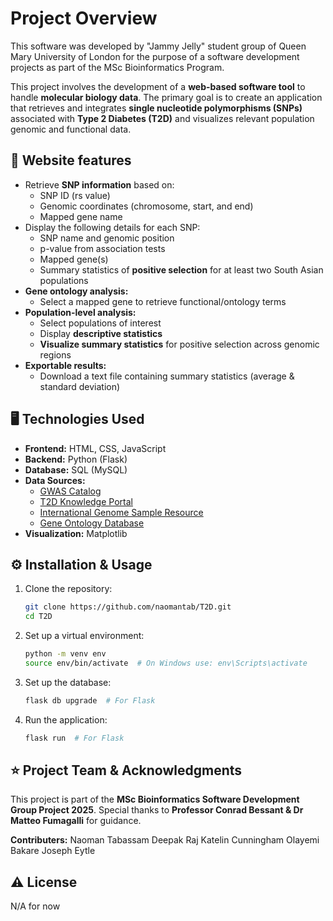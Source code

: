 # Project Overview

This software was developed by "Jammy Jelly" student group of Queen Mary University of London for the purpose of a software development projects as part of the MSc Bioinformatics Program.

This project involves the development of a **web-based software tool** to handle **molecular biology data**. The primary goal is to create an application that retrieves and integrates **single nucleotide polymorphisms (SNPs)** associated with **Type 2 Diabetes (T2D)** and visualizes relevant population genomic and functional data.

## 🧪 Website features
- Retrieve **SNP information** based on:
  - SNP ID (rs value)
  - Genomic coordinates (chromosome, start, and end)
  - Mapped gene name
- Display the following details for each SNP:
  - SNP name and genomic position
  - p-value from association tests
  - Mapped gene(s)
  - Summary statistics of **positive selection** for at least two South Asian populations
- **Gene ontology analysis:**
  - Select a mapped gene to retrieve functional/ontology terms
- **Population-level analysis:**
  - Select populations of interest
  - Display **descriptive statistics**
  - **Visualize summary statistics** for positive selection across genomic regions
- **Exportable results:**
  - Download a text file containing summary statistics (average & standard deviation)

## 🖥️ Technologies Used
- **Frontend:** HTML, CSS, JavaScript
- **Backend:** Python (Flask)
- **Database:** SQL (MySQL)
- **Data Sources:**
  - [GWAS Catalog](https://www.ebi.ac.uk/gwas)
  - [T2D Knowledge Portal](https://t2d.hugeamp.org)
  - [International Genome Sample Resource](https://www.internationalgenome.org/)
  - [Gene Ontology Database](https://geneontology.org/)
- **Visualization:** Matplotlib


## ⚙️ Installation & Usage
1. Clone the repository:
   ```sh
   git clone https://github.com/naomantab/T2D.git
   cd T2D
   ```
2. Set up a virtual environment:
   ```sh
   python -m venv env
   source env/bin/activate  # On Windows use: env\Scripts\activate
   ```
3. Set up the database:
   ```sh
   flask db upgrade  # For Flask
   ```
4. Run the application:
   ```sh
   flask run  # For Flask
   ```
## ⭐ Project Team & Acknowledgments
This project is part of the **MSc Bioinformatics Software Development Group Project 2025**. 
Special thanks to **Professor Conrad Bessant & Dr Matteo Fumagalli** for guidance.

**Contributers:**
Naoman Tabassam
Deepak Raj
Katelin Cunningham
Olayemi Bakare
Joseph Eytle

## ⚠️ License
N/A for now

   
